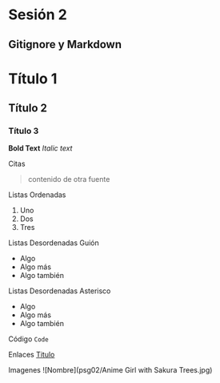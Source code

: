 # Sesión 2
## Gitignore y Markdown


# Título 1
## Título 2
### Título 3

**Bold Text**
*Italic text*

Citas
>contenido de otra fuente

Listas Ordenadas 
1. Uno
2. Dos
3. Tres

Listas Desordenadas Guión
- Algo
- Algo más
- Algo también

Listas Desordenadas Asterisco
* Algo
* Algo más
* Algo también

Código
`Code`

Enlaces
[Titulo](https://github.com/ale-rubi/psg02)

Imagenes 
![Nombre](psg02/Anime Girl with Sakura Trees.jpg)
